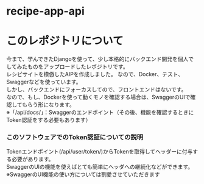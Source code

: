 # recipe-app-api

# このレポジトリについて
今まで、学んできたDjangoを使って、少し本格的にバックエンド開発を個人でしてみたものをアップロードしたレポジトリです。<br>
レシピサイトを模倣したAIPを作成しました。
なので、Docker、テスト、Swaggerなどを使っています。<br>
しかし、バックエンドにフォーカスしてので、フロントエンドはないです。<br>
なので、もし、Dockerを使って動くモノを確認する場合は、SwaggerのUIで確認してもらう形になります。<br>
※「/api/docs/」：Swaggerのエンドポイント（その後、機能を確認するときにToken認証をする必要もあります）

### このソフトウェアでのToken認証についての説明
Tokenエンドポイント(/api​/user/token/)からTokenを取得してヘッダーに付与する必要があります。<br>
SwaggerのUIの機能を使えばとても簡単にヘッダへの継続化などができます。<br>
※SwaggerのUI機能の使い方については割愛させていただきます
